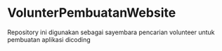 # VolunterPembuatanWebsite
Repository ini digunakan sebagai sayembara pencarian volunteer untuk pembuatan aplikasi dicoding
